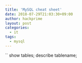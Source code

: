 ```yaml
---
title: 'MySQL cheat sheet'
date: 2018-07-29T21:03:30+09:00
author: hackprime
layout: post
categories:
  - it
tags:
  - mysql
---
```


``
show tables;
describe tablename;
```
